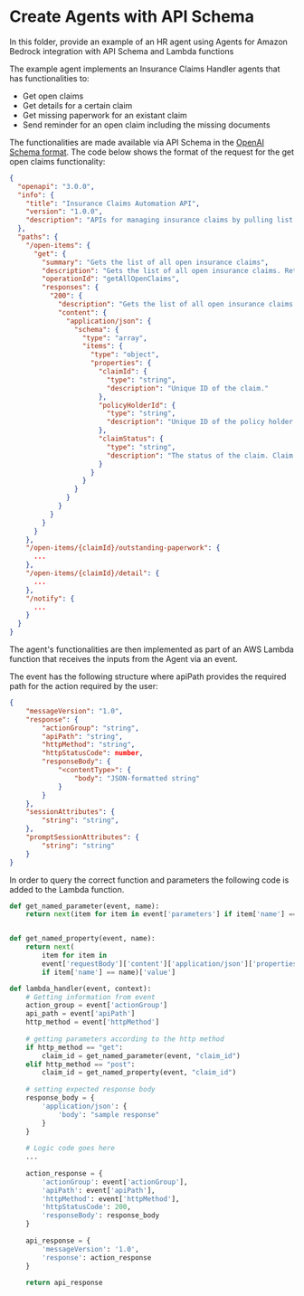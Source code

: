 # Create Agents with API Schema
In this folder, provide an example of an HR agent using Agents for Amazon Bedrock integration with API Schema and Lambda functions

The example agent implements an Insurance Claims Handler agents that has functionalities to:

* Get open claims
* Get details for a certain claim
* Get missing paperwork for an existant claim
* Send reminder for an open claim including the missing documents

The functionalities are made available via API Schema in the [OpenAI Schema format](https://swagger.io/specification/). The code below shows the format of the request for the get open claims functionality:

```json
{
  "openapi": "3.0.0",
  "info": {
    "title": "Insurance Claims Automation API",
    "version": "1.0.0",
    "description": "APIs for managing insurance claims by pulling list of open claims, identifying outstanding paperwork for each claim, identifying all claim details, and sending reminders to policy holders."
  },
  "paths": {
    "/open-items": {
      "get": {
        "summary": "Gets the list of all open insurance claims",
        "description": "Gets the list of all open insurance claims. Returns all claimIds that are open.",
        "operationId": "getAllOpenClaims",
        "responses": {
          "200": {
            "description": "Gets the list of all open insurance claims for policy holders",
            "content": {
              "application/json": {
                "schema": {
                  "type": "array",
                  "items": {
                    "type": "object",
                    "properties": {
                      "claimId": {
                        "type": "string",
                        "description": "Unique ID of the claim."
                      },
                      "policyHolderId": {
                        "type": "string",
                        "description": "Unique ID of the policy holder who has filed the claim."
                      },
                      "claimStatus": {
                        "type": "string",
                        "description": "The status of the claim. Claim can be in Open or Closed state."
                      }
                    }
                  }
                }
              }
            }
          }
        }
      }
    },
    "/open-items/{claimId}/outstanding-paperwork": {
      ...
    },
    "/open-items/{claimId}/detail": {
      ...
    },
    "/notify": {
      ...
    }
  }
}

```

The agent's functionalities are then implemented as part of an AWS Lambda function that receives the inputs from the Agent via an event.

The event has the following structure where apiPath provides the required path for the action required by the user:

```json
{
    "messageVersion": "1.0",
    "response": {
        "actionGroup": "string",
        "apiPath": "string",
        "httpMethod": "string",
        "httpStatusCode": number,
        "responseBody": {
            "<contentType>": {
                "body": "JSON-formatted string" 
            }
        }
    },
    "sessionAttributes": {
        "string": "string",
    },
    "promptSessionAttributes": {
        "string": "string"
    }
}
```

In order to query the correct function and parameters the following code is added to the Lambda function.

```python
def get_named_parameter(event, name):
    return next(item for item in event['parameters'] if item['name'] == name)['value']


def get_named_property(event, name):
    return next(
        item for item in
        event['requestBody']['content']['application/json']['properties']
        if item['name'] == name)['value']

def lambda_handler(event, context):
    # Getting information from event
    action_group = event['actionGroup']
    api_path = event['apiPath']
    http_method = event['httpMethod']
    
    # getting parameters according to the http method
    if http_method == "get":
        claim_id = get_named_parameter(event, "claim_id")
    elif http_method == "post":
        claim_id = get_named_property(event, "claim_id")
    
    # setting expected response body
    response_body = {
        'application/json': {
            'body': "sample response"
        }
    }
    
    # Logic code goes here
    ...
    
    action_response = {
        'actionGroup': event['actionGroup'],
        'apiPath': event['apiPath'],
        'httpMethod': event['httpMethod'],
        'httpStatusCode': 200,
        'responseBody': response_body
    }
    
    api_response = {
        'messageVersion': '1.0', 
        'response': action_response
    }
        
    return api_response
```